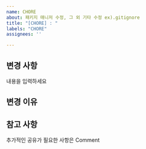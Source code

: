 ```yaml
---
name: CHORE
about: 패키지 매니저 수정, 그 외 기타 수정 ex).gitignore
title: "[CHORE] : "
labels: "CHORE"
assignees: ''

---
```


## 변경 사항
내용을 입력하세요

## 변경 이유

## 참고 사항
추가적인 공유가 필요한 사항은 Comment
